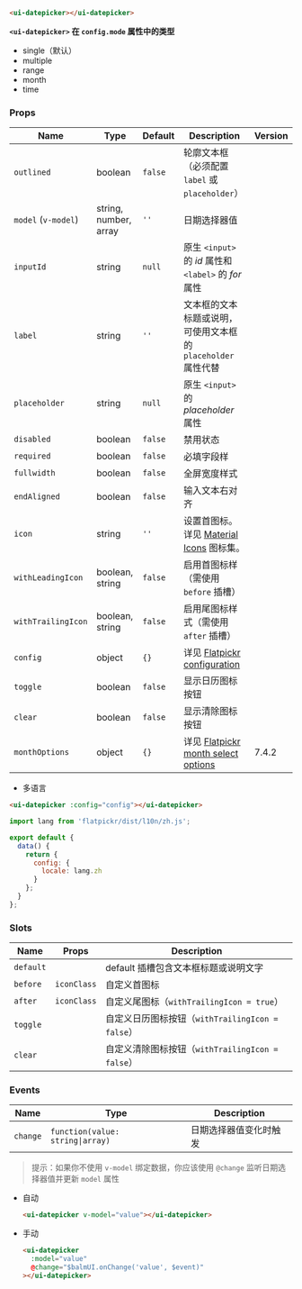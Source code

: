 ```html
<ui-datepicker></ui-datepicker>
```

**`<ui-datepicker>` 在 `config.mode` 属性中的类型**

- single（默认）
- multiple
- range
- month
- time

### Props

| Name                | Type                  | Default | Description                                                                                | Version |
| ------------------- | --------------------- | ------- | ------------------------------------------------------------------------------------------ | ------- |
| `outlined`          | boolean               | `false` | 轮廓文本框（必须配置 `label` 或 `placeholder`）                                            |         |
| `model` (`v-model`) | string, number, array | `''`    | 日期选择器值                                                                               |         |
| `inputId`           | string                | `null`  | 原生 `<input>` 的 _id_ 属性和 `<label>` 的 _for_ 属性                                      |         |
| `label`             | string                | `''`    | 文本框的文本标题或说明，可使用文本框的 `placeholder` 属性代替                              |         |
| `placeholder`       | string                | `null`  | 原生 `<input>` 的 _placeholder_ 属性                                                       |         |
| `disabled`          | boolean               | `false` | 禁用状态                                                                                   |         |
| `required`          | boolean               | `false` | 必填字段样                                                                                 |         |
| `fullwidth`         | boolean               | `false` | 全屏宽度样式                                                                               |         |
| `endAligned`        | boolean               | `false` | 输入文本右对齐                                                                             |         |
| `icon`              | string                | `''`    | 设置首图标。详见 [Material Icons](/#/icons) 图标集。                                       |         |
| `withLeadingIcon`   | boolean, string       | `false` | 启用首图标样（需使用 `before` 插槽）                                                       |         |
| `withTrailingIcon`  | boolean, string       | `false` | 启用尾图标样式（需使用 `after` 插槽）                                                      |         |
| `config`            | object                | `{}`    | 详见 [Flatpickr configuration](https://flatpickr.js.org/options/)                          |         |
| `toggle`            | boolean               | `false` | 显示日历图标按钮                                                                           |         |
| `clear`             | boolean               | `false` | 显示清除图标按钮                                                                           |         |
| `monthOptions`      | object                | `{}`    | 详见 [Flatpickr month select options](https://flatpickr.js.org/plugins/#monthselectplugin) | 7.4.2   |

- 多语言

```html
<ui-datepicker :config="config"></ui-datepicker>
```

```js
import lang from 'flatpickr/dist/l10n/zh.js';

export default {
  data() {
    return {
      config: {
        locale: lang.zh
      }
    };
  }
};
```

### Slots

| Name      | Props       | Description                                      |
| --------- | ----------- | ------------------------------------------------ |
| `default` |             | default 插槽包含文本框标题或说明文字             |
| `before`  | `iconClass` | 自定义首图标                                     |
| `after`   | `iconClass` | 自定义尾图标（`withTrailingIcon = true`）        |
| `toggle`  |             | 自定义日历图标按钮（`withTrailingIcon = false`） |
| `clear`   |             | 自定义清除图标按钮（`withTrailingIcon = false`） |

### Events

| Name     | Type                             | Description            |
| -------- | -------------------------------- | ---------------------- |
| `change` | `function(value: string\|array)` | 日期选择器值变化时触发 |

> 提示：如果你不使用 `v-model` 绑定数据，你应该使用 `@change` 监听日期选择器值并更新 `model` 属性

- 自动

  ```html
  <ui-datepicker v-model="value"></ui-datepicker>
  ```

- 手动

  ```html
  <ui-datepicker
    :model="value"
    @change="$balmUI.onChange('value', $event)"
  ></ui-datepicker>
  ```
